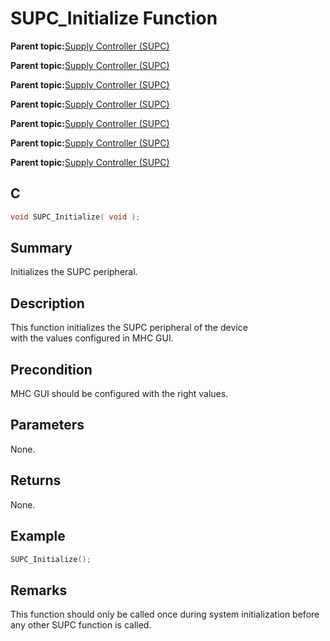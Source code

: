 # SUPC\_Initialize Function

**Parent topic:**[Supply Controller \(SUPC\)](GUID-5A020BA6-D697-4D83-94D7-0289AB443AF1.md)

**Parent topic:**[Supply Controller \(SUPC\)](GUID-78E65C62-E36B-4FDE-9E7C-B7E671C321F5.md)

**Parent topic:**[Supply Controller \(SUPC\)](GUID-09165D4A-27D7-4560-B218-E23AC70218F8.md)

**Parent topic:**[Supply Controller \(SUPC\)](GUID-CAEF0560-90E6-45AA-96D0-FAEAF26EDC48.md)

**Parent topic:**[Supply Controller \(SUPC\)](GUID-AAEA9536-A589-47D4-B8D4-9C401B40C9AC.md)

**Parent topic:**[Supply Controller \(SUPC\)](GUID-9BDF339F-E2FE-41C7-96E3-E550DAE91D45.md)

**Parent topic:**[Supply Controller \(SUPC\)](GUID-73AE821D-21E4-480E-BED1-94AAD86D9056.md)

## C

```c
void SUPC_Initialize( void );
```

## Summary

Initializes the SUPC peripheral.

## Description

This function initializes the SUPC peripheral of the device<br />with the values configured in MHC GUI.

## Precondition

MHC GUI should be configured with the right values.

## Parameters

None.

## Returns

None.

## Example

```c
SUPC_Initialize();
```

## Remarks

This function should only be called once during system initialization before any other SUPC function is called.

